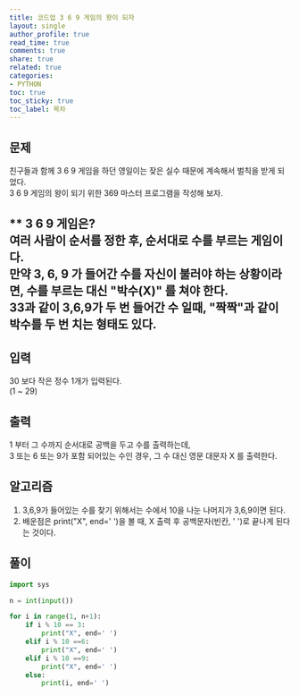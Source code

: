 ```yaml
---
title: 코드업 3 6 9 게임의 왕이 되자
layout: single
author_profile: true
read_time: true
comments: true
share: true
related: true
categories:
- PYTHON
toc: true
toc_sticky: true
toc_label: 목차
---
```


## 문제 
친구들과 함께 3 6 9 게임을 하던 영일이는 잦은 실수 때문에 계속해서 벌칙을 받게 되었다. <br>
3 6 9 게임의 왕이 되기 위한 369 마스터 프로그램을 작성해 보자.<br>

** 3 6 9 게임은?<br>
여러 사람이 순서를 정한 후, 순서대로 수를 부르는 게임이다.<br>
만약 3, 6, 9 가 들어간 수를 자신이 불러야 하는 상황이라면, 수를 부르는 대신 "박수(X)" 를 쳐야 한다.<br>
33과 같이 3,6,9가 두 번 들어간 수 일때, "짝짝"과 같이 박수를 두 번 치는 형태도 있다. <br>
------

## 입력
30 보다 작은 정수 1개가 입력된다.<br>
(1 ~ 29)<br>

## 출력
1 부터 그 수까지 순서대로 공백을 두고 수를 출력하는데,<br>
3 또는 6 또는 9가 포함 되어있는 수인 경우, 그 수 대신 영문 대문자 X 를 출력한다.<br>

## 알고리즘
1. 3,6,9가 들어있는 수를 찾기 위해서는 수에서 10을 나눈 나머지가 3,6,9이면 된다. <br>
2. 배운점은 print("X", end=' ')을 볼 때, X 출력 후 공백문자(빈칸, ' ')로 끝나게 된다는 것이다. <br>

## 풀이
```python
import sys

n = int(input())

for i in range(1, n+1):
    if i % 10 == 3:
        print("X", end=' ')
    elif i % 10 ==6:
        print("X", end=' ')
    elif i % 10 ==9:
        print("X", end=' ')
    else:
        print(i, end=' ')
```
